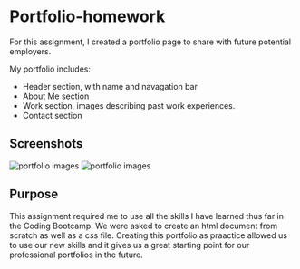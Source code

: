 # Portfolio-homework
For this assignment, I created a portfolio page to share with future potential employers.

My portfolio includes:

- Header section, with name and navagation bar
- About Me section
- Work section, images describing past work experiences.
- Contact section

## Screenshots

![portfolio images](./assets/images.screenshot1.png)
![portfolio images](./assets/images.screenshot2.png)

## Purpose

This assignment required me to use all the skills I have learned thus far in the Coding Bootcamp. We were asked to create an html document from scratch as well as a css file. Creating this portfolio as praactice allowed us to use our new skills and it gives us a great starting point for our professional portfolios in the future.
